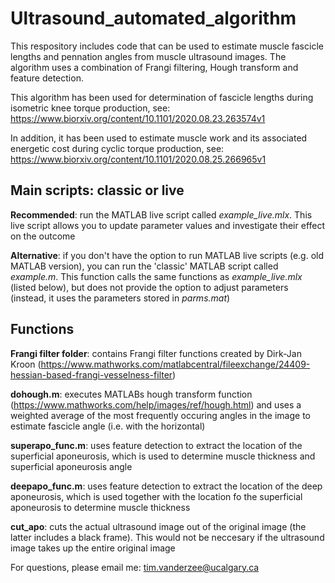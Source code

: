 # Ultrasound_automated_algorithm

This respository includes code that can be used to estimate muscle fascicle lengths and pennation angles from muscle ultrasound images. The algorithm uses a combination of Frangi filtering, Hough transform and feature detection. 

This algorithm has been used for determination of fascicle lengths during isometric knee torque production, see: https://www.biorxiv.org/content/10.1101/2020.08.23.263574v1

In addition, it has been used to estimate muscle work and its associated energetic cost during cyclic torque production, see: https://www.biorxiv.org/content/10.1101/2020.08.25.266965v1

## Main scripts: classic or live

**Recommended**: run the MATLAB live script called *example_live.mlx*. This live script allows you to update parameter values and investigate their effect on the outcome

**Alternative**: if you don't have the option to run MATLAB live scripts (e.g. old MATLAB version), you can run the 'classic' MATLAB script called *example.m*. This function calls the same functions as *example_live.mlx* (listed below), but does not provide the option to adjust parameters (instead, it uses the parameters stored in *parms.mat*)

## Functions
**Frangi filter folder**: contains Frangi filter functions created by Dirk-Jan Kroon (https://www.mathworks.com/matlabcentral/fileexchange/24409-hessian-based-frangi-vesselness-filter)

**dohough.m**: executes MATLABs hough transform function (https://www.mathworks.com/help/images/ref/hough.html) and uses a weighted average of the most frequently occuring angles in the image to estimate fascicle angle (i.e. with the horizontal)

**superapo_func.m**: uses feature detection to extract the location of the superficial aponeurosis, which is used to determine muscle thickness and superficial aponeurosis angle

**deepapo_func.m**: uses feature detection to extract the location of the deep aponeurosis, which is used together with the location fo the superficial aponeurosis to determine muscle thickness 

**cut_apo**: cuts the actual ultrasound image out of the original image (the latter includes a black frame). This would not be neccesary if the ultrasound image takes up the entire original image

For questions, please email me: tim.vanderzee@ucalgary.ca
